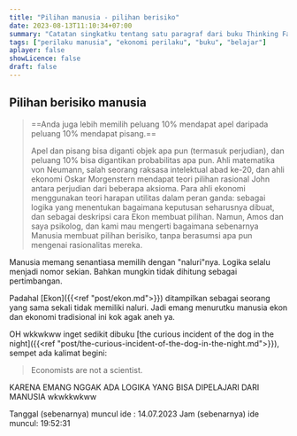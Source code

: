 ```yaml
---
title: "Pilihan manusia - pilihan berisiko"
date: 2023-08-13T11:10:34+07:00
summary: "Catatan singkatku tentang satu paragraf dari buku Thinking Fast And Slow mengenai pilihan berisiko manusia." 
tags: ["perilaku manusia", "ekonomi perilaku", "buku", "belajar"]
aplayer: false
showLicence: false
draft: false
---
```


## Pilihan berisiko manusia

>==Anda juga lebih memilih peluang 10% mendapat apel daripada peluang 10% mendapat pisang.==
>
>Apel dan pisang bisa diganti objek apa pun (termasuk perjudian), dan peluang 10% bisa digantikan probabilitas apa pun. 
>Ahli matematika von Neumann, salah seorang raksasa intelektual abad ke-20, dan ahli ekonomi Oskar Morgenstern mendapat teori pilihan rasional John antara perjudian dari beberapa aksioma. 
>Para ahli ekonomi menggunakan teori harapan utilitas dalam peran ganda: sebagai logika yang menentukan bagaimana keputusan seharusnya dibuat, dan sebagai deskripsi cara Ekon membuat pilihan. 
>Namun, Amos dan saya psikolog, dan kami mau mengerti bagaimana sebenarnya Manusia membuat pilihan berisiko, tanpa berasumsi apa pun mengenai rasionalitas mereka.


Manusia memang senantiasa memilih dengan "naluri"nya. Logika selalu menjadi nomor sekian. Bahkan mungkin tidak dihitung sebagai pertimbangan. 

Padahal [Ekon]({{<ref "post/ekon.md">}}) ditampilkan sebagai seorang yang sama sekali tidak memiliki naluri. Jadi emang menurutku manusia ekon dan ekonomi tradisional ini kok agak aneh ya.

OH wkkwkww inget sedikit dibuku [the curious incident of the dog in the night]({{<ref "post/the-curious-incident-of-the-dog-in-the-night.md">}}), sempet ada kalimat begini:
>Economists are not a scientist.

KARENA EMANG NGGAK ADA LOGIKA YANG BISA DIPELAJARI DARI MANUSIA wkwkkwkww


Tanggal (sebenarnya) muncul ide : 14.07.2023
Jam (sebenarnya) ide muncul: 19:52:31